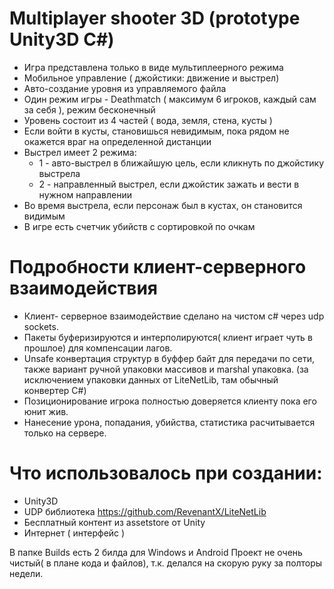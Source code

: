 # Multiplayer shooter 3D (prototype Unity3D C#)
* Игра представлена только в виде мультиплеерного режима
* Мобильное управление ( джойстики: движение и выстрел)
* Авто-создание уровня из управляемого файла
* Один режим игры - Deathmatch ( максимум 6 игроков, каждый сам за себя ), режим бесконечный
* Уровень состоит из 4 частей ( вода, земля, стена, кусты )
* Если войти в кусты, становишься невидимым, пока рядом не окажется враг на определенной дистанции
* Выстрел имеет 2 режима:
  * 1 - авто-выстрел в ближайшую цель, если кликнуть по джойстику выстрела
  * 2 - направленный выстрел, если джойстик зажать и вести в нужном направлении
* Во время выстрела, если персонаж был в кустах, он становится видимым
* В игре есть счетчик убийств с сортировкой по очкам

# Подробности клиент-серверного взаимодействия
* Клиент- серверное взаимодействие сделано на чистом с# через udp sockets.
* Пакеты буферизируются и интерполируются( клиент играет чуть в прошлое) для компенсации лагов.
* Unsafe конвертация структур в буффер байт для передачи по сети, также вариант ручной упаковки массивов и marshal упаковка.
 (за исключением упаковки данных от LiteNetLib, там обычный конвертер C#)
* Позиционирование игрока полностью доверяется клиенту пока его юнит жив.
* Нанесение урона, попадания, убийства, статистика расчитывается только на сервере.

# Что использовалось при создании:
* Unity3D
* UDP библиотека https://github.com/RevenantX/LiteNetLib
* Бесплатный контент из assetstore от Unity
* Интернет ( интерфейс )

В папке Builds есть 2 билда для Windows и Android
Проект не очень чистый( в плане кода и файлов), т.к. делался на скорую руку за полторы недели.
